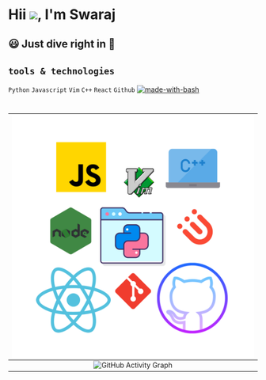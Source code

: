 # Hii <img src="https://github.com/TheDudeThatCode/TheDudeThatCode/blob/master/Assets/Hi.gif" width="29px">, I'm Swaraj
## 😃 Just dive right in 🙌
## `tools & technologies`
`Python` `Javascript` `Vim` `C++` `React` `Github` [![made-with-bash](https://img.shields.io/badge/Bash-1f425f.svg)](https://www.gnu.org/software/bash/)

<!-- ![tools&technologies](https://github.com/swarajspatil158/swarajspatil158/blob/main/space-monsters%20(1).gif?raw=true) -->

#
 <img hight="400" width="500" alt="GIF" align="center" src="https://github.com/swarajspatil158/swarajspatil158/blob/main/space-monsters.png">            | 
:-------------------------:|
 |![GitHub Activity Graph](https://activity-graph.herokuapp.com/graph?username=swarajspatil158) 


